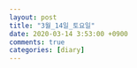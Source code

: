```yaml
---
layout: post
title: "3월_14일_토요일"
date: 2020-03-14 3:53:00 +0900
comments: true 
categories: [diary] 
---
```

